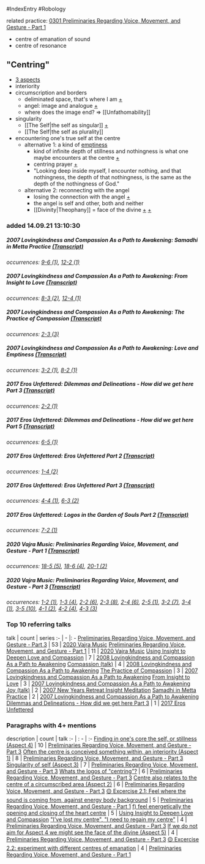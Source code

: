 #IndexEntry #Robology

related practice: <a aria-label-position="top" aria-label="0301 Preliminaries Regarding Voice, Movement, and Gesture - Part 1 > ^14-1" data-href="0301 Preliminaries Regarding Voice, Movement, and Gesture - Part 1#^14-1" href="0301+Preliminaries+Regarding+Voice%2C+Movement%2C+and+Gesture+-+Part+1#^14-1" class="internal-link" target="_blank" rel="noopener">0301 Preliminaries Regarding Voice, Movement, and Gesture - Part 1</a>
- centre of emanation of sound
- centre of resonance

## "Centring"
- <a aria-label-position="top" aria-label="Preliminaries Regarding Voice, Movement, and Gesture - Part 3 > 0303 Preliminaries Regarding Voice Movement and Gesture - Part 3 2-2 2-2 Whats the logos of centring" data-href="Preliminaries Regarding Voice, Movement, and Gesture - Part 3#0303 Preliminaries Regarding Voice Movement and Gesture - Part 3 2-2 2-2 Whats the logos of centring" href="Preliminaries+Regarding+Voice%2C+Movement%2C+and+Gesture+-+Part+3#0303+Preliminaries+Regarding+Voice+Movement+and+Gesture+-+Part+3+2-2+2-2+Whats+the+logos+of+centring" class="internal-link" target="_blank" rel="noopener">3 aspects</a>
- interiority
- circumscription and borders
	- deliminated space, that's where I am <a aria-label-position="top" aria-label="0303 Preliminaries Regarding Voice, Movement, and Gesture - Part 3 > ^2-4" data-href="0303 Preliminaries Regarding Voice, Movement, and Gesture - Part 3#^2-4" href="0303+Preliminaries+Regarding+Voice%2C+Movement%2C+and+Gesture+-+Part+3#^2-4" class="internal-link" target="_blank" rel="noopener">+</a>
	- angel: image and analogue <a aria-label-position="top" aria-label="0303 Preliminaries Regarding Voice, Movement, and Gesture - Part 3 > ^2-5" data-href="0303 Preliminaries Regarding Voice, Movement, and Gesture - Part 3#^2-5" href="0303+Preliminaries+Regarding+Voice%2C+Movement%2C+and+Gesture+-+Part+3#^2-5" class="internal-link" target="_blank" rel="noopener">+</a>
	- where does the image end? => [[Unfathomability]]
- singularity
	- [[The Self|the self as singular]] <a aria-label-position="top" aria-label="0303 Preliminaries Regarding Voice, Movement, and Gesture - Part 3 > ^3-1" data-href="0303 Preliminaries Regarding Voice, Movement, and Gesture - Part 3#^3-1" href="0303+Preliminaries+Regarding+Voice%2C+Movement%2C+and+Gesture+-+Part+3#^3-1" class="internal-link" target="_blank" rel="noopener">+</a>
	- [[The Self|the self as plurality]]
- encountering one's true self at the centre
	- alternative 1: a kind of <a data-href="emptiness" href="emptiness" class="internal-link" target="_blank" rel="noopener">emptiness</a>
		- kind of infinite depth of stillness and nothingness is what one maybe encounters at the centre <a aria-label-position="top" aria-label="0303 Preliminaries Regarding Voice, Movement, and Gesture - Part 3 > ^3-5" data-href="0303 Preliminaries Regarding Voice, Movement, and Gesture - Part 3#^3-5" href="0303+Preliminaries+Regarding+Voice%2C+Movement%2C+and+Gesture+-+Part+3#^3-5" class="internal-link" target="_blank" rel="noopener">+</a>
		- centring prayer <a aria-label-position="top" aria-label="0303 Preliminaries Regarding Voice, Movement, and Gesture - Part 3 > ^4-1" data-href="0303 Preliminaries Regarding Voice, Movement, and Gesture - Part 3#^4-1" href="0303+Preliminaries+Regarding+Voice%2C+Movement%2C+and+Gesture+-+Part+3#^4-1" class="internal-link" target="_blank" rel="noopener">+</a>
		- "Looking deep inside myself, I encounter nothing, and that nothingness, the depth of that nothingness, is the same as the depth of the nothingness of God."
	- alternative 2: reconnecting with the angel
		- losing the connection with the angel <a aria-label-position="top" aria-label="0303 Preliminaries Regarding Voice, Movement, and Gesture - Part 3 > ^2-1" data-href="0303 Preliminaries Regarding Voice, Movement, and Gesture - Part 3#^2-1" href="0303+Preliminaries+Regarding+Voice%2C+Movement%2C+and+Gesture+-+Part+3#^2-1" class="internal-link" target="_blank" rel="noopener">+</a>
		- the angel is self and other, both and neither
		- [[Divinity|Theophany]] = face of the divine <a aria-label-position="top" aria-label="0303 Preliminaries Regarding Voice, Movement, and Gesture - Part 3 > ^2-1" data-href="0303 Preliminaries Regarding Voice, Movement, and Gesture - Part 3#^2-1" href="0303+Preliminaries+Regarding+Voice%2C+Movement%2C+and+Gesture+-+Part+3#^2-1" class="internal-link" target="_blank" rel="noopener">+</a> <a aria-label-position="top" aria-label="0303 Preliminaries Regarding Voice, Movement, and Gesture - Part 3 > ^4-3" data-href="0303 Preliminaries Regarding Voice, Movement, and Gesture - Part 3#^4-3" href="0303+Preliminaries+Regarding+Voice%2C+Movement%2C+and+Gesture+-+Part+3#^4-3" class="internal-link" target="_blank" rel="noopener">+</a>

### added 14.09.21 13:10:30

##### 2007 Lovingkindness and Compassion As a Path to Awakening: Samadhi in Metta Practice <a aria-label-position="top" aria-label="0122 Samadhi in Metta Practice" data-href="0122 Samadhi in Metta Practice" href="0122+Samadhi+in+Metta+Practice" class="internal-link" target="_blank" rel="noopener">(Transcript)</a>
_occurrences: <a aria-label-position="top" aria-label="0122 Samadhi in Metta Practice > ^9-6" data-href="0122 Samadhi in Metta Practice#^9-6" href="0122+Samadhi+in+Metta+Practice#^9-6" class="internal-link" target="_blank" rel="noopener">9-6 (1)</a>, <a aria-label-position="top" aria-label="0122 Samadhi in Metta Practice > ^12-2" data-href="0122 Samadhi in Metta Practice#^12-2" href="0122+Samadhi+in+Metta+Practice#^12-2" class="internal-link" target="_blank" rel="noopener">12-2 (1)</a>_

##### 2007 Lovingkindness and Compassion As a Path to Awakening: From Insight to Love <a aria-label-position="top" aria-label="0127 From Insight to Love" data-href="0127 From Insight to Love" href="0127+From+Insight+to+Love" class="internal-link" target="_blank" rel="noopener">(Transcript)</a>
_occurrences: <a aria-label-position="top" aria-label="0127 From Insight to Love > ^8-3" data-href="0127 From Insight to Love#^8-3" href="0127+From+Insight+to+Love#^8-3" class="internal-link" target="_blank" rel="noopener">8-3 (2)</a>, <a aria-label-position="top" aria-label="0127 From Insight to Love > ^12-4" data-href="0127 From Insight to Love#^12-4" href="0127+From+Insight+to+Love#^12-4" class="internal-link" target="_blank" rel="noopener">12-4 (1)</a>_

##### 2007 Lovingkindness and Compassion As a Path to Awakening: The Practice of Compassion <a aria-label-position="top" aria-label="0201 The Practice of Compassion" data-href="0201 The Practice of Compassion" href="0201+The+Practice+of+Compassion" class="internal-link" target="_blank" rel="noopener">(Transcript)</a>
_occurrences: <a aria-label-position="top" aria-label="0201 The Practice of Compassion > ^2-3" data-href="0201 The Practice of Compassion#^2-3" href="0201+The+Practice+of+Compassion#^2-3" class="internal-link" target="_blank" rel="noopener">2-3 (3)</a>_

##### 2007 Lovingkindness and Compassion As a Path to Awakening: Love and Emptiness <a aria-label-position="top" aria-label="0204 Love and Emptiness" data-href="0204 Love and Emptiness" href="0204+Love+and+Emptiness" class="internal-link" target="_blank" rel="noopener">(Transcript)</a>
_occurrences: <a aria-label-position="top" aria-label="0204 Love and Emptiness > ^3-2" data-href="0204 Love and Emptiness#^3-2" href="0204+Love+and+Emptiness#^3-2" class="internal-link" target="_blank" rel="noopener">3-2 (1)</a>, <a aria-label-position="top" aria-label="0204 Love and Emptiness > ^8-2" data-href="0204 Love and Emptiness#^8-2" href="0204+Love+and+Emptiness#^8-2" class="internal-link" target="_blank" rel="noopener">8-2 (1)</a>_

##### 2017 Eros Unfettered: Dilemmas and Delineations - How did we get here Part 3 <a aria-label-position="top" aria-label="0120 Dilemmas and Delineations - How did we get here Part 3" data-href="0120 Dilemmas and Delineations - How did we get here Part 3" href="0120+Dilemmas+and+Delineations+-+How+did+we+get+here+Part+3" class="internal-link" target="_blank" rel="noopener">(Transcript)</a>
_occurrences: <a aria-label-position="top" aria-label="0120 Dilemmas and Delineations - How did we get here Part 3 > ^2-2" data-href="0120 Dilemmas and Delineations - How did we get here Part 3#^2-2" href="0120+Dilemmas+and+Delineations+-+How+did+we+get+here+Part+3#^2-2" class="internal-link" target="_blank" rel="noopener">2-2 (1)</a>_

##### 2017 Eros Unfettered: Dilemmas and Delineations - How did we get here Part 5 <a aria-label-position="top" aria-label="0122 Dilemmas and Delineations - How did we get here Part 5" data-href="0122 Dilemmas and Delineations - How did we get here Part 5" href="0122+Dilemmas+and+Delineations+-+How+did+we+get+here+Part+5" class="internal-link" target="_blank" rel="noopener">(Transcript)</a>
_occurrences: <a aria-label-position="top" aria-label="0122 Dilemmas and Delineations - How did we get here Part 5 > ^6-5" data-href="0122 Dilemmas and Delineations - How did we get here Part 5#^6-5" href="0122+Dilemmas+and+Delineations+-+How+did+we+get+here+Part+5#^6-5" class="internal-link" target="_blank" rel="noopener">6-5 (1)</a>_

##### 2017 Eros Unfettered: Eros Unfettered Part 2 <a aria-label-position="top" aria-label="0124 Eros Unfettered Part 2" data-href="0124 Eros Unfettered Part 2" href="0124+Eros+Unfettered+Part+2" class="internal-link" target="_blank" rel="noopener">(Transcript)</a>
_occurrences: <a aria-label-position="top" aria-label="0124 Eros Unfettered Part 2 > ^1-4" data-href="0124 Eros Unfettered Part 2#^1-4" href="0124+Eros+Unfettered+Part+2#^1-4" class="internal-link" target="_blank" rel="noopener">1-4 (2)</a>_

##### 2017 Eros Unfettered: Eros Unfettered Part 3 <a aria-label-position="top" aria-label="0125 Eros Unfettered Part 3" data-href="0125 Eros Unfettered Part 3" href="0125+Eros+Unfettered+Part+3" class="internal-link" target="_blank" rel="noopener">(Transcript)</a>
_occurrences: <a aria-label-position="top" aria-label="0125 Eros Unfettered Part 3 > ^4-4" data-href="0125 Eros Unfettered Part 3#^4-4" href="0125+Eros+Unfettered+Part+3#^4-4" class="internal-link" target="_blank" rel="noopener">4-4 (1)</a>, <a aria-label-position="top" aria-label="0125 Eros Unfettered Part 3 > ^6-3" data-href="0125 Eros Unfettered Part 3#^6-3" href="0125+Eros+Unfettered+Part+3#^6-3" class="internal-link" target="_blank" rel="noopener">6-3 (2)</a>_

##### 2017 Eros Unfettered: Logos in the Garden of Souls Part 2 <a aria-label-position="top" aria-label="0203 Logos in the Garden of Souls Part 2" data-href="0203 Logos in the Garden of Souls Part 2" href="0203+Logos+in+the+Garden+of+Souls+Part+2" class="internal-link" target="_blank" rel="noopener">(Transcript)</a>
_occurrences: <a aria-label-position="top" aria-label="0203 Logos in the Garden of Souls Part 2 > ^7-2" data-href="0203 Logos in the Garden of Souls Part 2#^7-2" href="0203+Logos+in+the+Garden+of+Souls+Part+2#^7-2" class="internal-link" target="_blank" rel="noopener">7-2 (1)</a>_

##### 2020 Vajra Music: Preliminaries Regarding Voice, Movement, and Gesture - Part 1 <a aria-label-position="top" aria-label="0301 Preliminaries Regarding Voice, Movement, and Gesture - Part 1" data-href="0301 Preliminaries Regarding Voice, Movement, and Gesture - Part 1" href="0301+Preliminaries+Regarding+Voice%2C+Movement%2C+and+Gesture+-+Part+1" class="internal-link" target="_blank" rel="noopener">(Transcript)</a>
_occurrences: <a aria-label-position="top" aria-label="0301 Preliminaries Regarding Voice, Movement, and Gesture - Part 1 > ^18-5" data-href="0301 Preliminaries Regarding Voice, Movement, and Gesture - Part 1#^18-5" href="0301+Preliminaries+Regarding+Voice%2C+Movement%2C+and+Gesture+-+Part+1#^18-5" class="internal-link" target="_blank" rel="noopener">18-5 (5)</a>, <a aria-label-position="top" aria-label="0301 Preliminaries Regarding Voice, Movement, and Gesture - Part 1 > ^18-6" data-href="0301 Preliminaries Regarding Voice, Movement, and Gesture - Part 1#^18-6" href="0301+Preliminaries+Regarding+Voice%2C+Movement%2C+and+Gesture+-+Part+1#^18-6" class="internal-link" target="_blank" rel="noopener">18-6 (4)</a>, <a aria-label-position="top" aria-label="0301 Preliminaries Regarding Voice, Movement, and Gesture - Part 1 > ^20-1" data-href="0301 Preliminaries Regarding Voice, Movement, and Gesture - Part 1#^20-1" href="0301+Preliminaries+Regarding+Voice%2C+Movement%2C+and+Gesture+-+Part+1#^20-1" class="internal-link" target="_blank" rel="noopener">20-1 (2)</a>_

##### 2020 Vajra Music: Preliminaries Regarding Voice, Movement, and Gesture - Part 3 <a aria-label-position="top" aria-label="0303 Preliminaries Regarding Voice, Movement, and Gesture - Part 3" data-href="0303 Preliminaries Regarding Voice, Movement, and Gesture - Part 3" href="0303+Preliminaries+Regarding+Voice%2C+Movement%2C+and+Gesture+-+Part+3" class="internal-link" target="_blank" rel="noopener">(Transcript)</a>
_occurrences: <a aria-label-position="top" aria-label="0303 Preliminaries Regarding Voice, Movement, and Gesture - Part 3 > ^1-2" data-href="0303 Preliminaries Regarding Voice, Movement, and Gesture - Part 3#^1-2" href="0303+Preliminaries+Regarding+Voice%2C+Movement%2C+and+Gesture+-+Part+3#^1-2" class="internal-link" target="_blank" rel="noopener">1-2 (1)</a>, <a aria-label-position="top" aria-label="0303 Preliminaries Regarding Voice, Movement, and Gesture - Part 3 > ^1-3" data-href="0303 Preliminaries Regarding Voice, Movement, and Gesture - Part 3#^1-3" href="0303+Preliminaries+Regarding+Voice%2C+Movement%2C+and+Gesture+-+Part+3#^1-3" class="internal-link" target="_blank" rel="noopener">1-3 (4)</a>, <a aria-label-position="top" aria-label="0303 Preliminaries Regarding Voice, Movement, and Gesture - Part 3 > ^2-2" data-href="0303 Preliminaries Regarding Voice, Movement, and Gesture - Part 3#^2-2" href="0303+Preliminaries+Regarding+Voice%2C+Movement%2C+and+Gesture+-+Part+3#^2-2" class="internal-link" target="_blank" rel="noopener">2-2 (6)</a>, <a aria-label-position="top" aria-label="0303 Preliminaries Regarding Voice, Movement, and Gesture - Part 3 > ^2-3" data-href="0303 Preliminaries Regarding Voice, Movement, and Gesture - Part 3#^2-3" href="0303+Preliminaries+Regarding+Voice%2C+Movement%2C+and+Gesture+-+Part+3#^2-3" class="internal-link" target="_blank" rel="noopener">2-3 (8)</a>, <a aria-label-position="top" aria-label="0303 Preliminaries Regarding Voice, Movement, and Gesture - Part 3 > ^2-4" data-href="0303 Preliminaries Regarding Voice, Movement, and Gesture - Part 3#^2-4" href="0303+Preliminaries+Regarding+Voice%2C+Movement%2C+and+Gesture+-+Part+3#^2-4" class="internal-link" target="_blank" rel="noopener">2-4 (6)</a>, <a aria-label-position="top" aria-label="0303 Preliminaries Regarding Voice, Movement, and Gesture - Part 3 > ^2-5" data-href="0303 Preliminaries Regarding Voice, Movement, and Gesture - Part 3#^2-5" href="0303+Preliminaries+Regarding+Voice%2C+Movement%2C+and+Gesture+-+Part+3#^2-5" class="internal-link" target="_blank" rel="noopener">2-5 (1)</a>, <a aria-label-position="top" aria-label="0303 Preliminaries Regarding Voice, Movement, and Gesture - Part 3 > ^3-2" data-href="0303 Preliminaries Regarding Voice, Movement, and Gesture - Part 3#^3-2" href="0303+Preliminaries+Regarding+Voice%2C+Movement%2C+and+Gesture+-+Part+3#^3-2" class="internal-link" target="_blank" rel="noopener">3-2 (7)</a>, <a aria-label-position="top" aria-label="0303 Preliminaries Regarding Voice, Movement, and Gesture - Part 3 > ^3-4" data-href="0303 Preliminaries Regarding Voice, Movement, and Gesture - Part 3#^3-4" href="0303+Preliminaries+Regarding+Voice%2C+Movement%2C+and+Gesture+-+Part+3#^3-4" class="internal-link" target="_blank" rel="noopener">3-4 (1)</a>, <a aria-label-position="top" aria-label="0303 Preliminaries Regarding Voice, Movement, and Gesture - Part 3 > ^3-5" data-href="0303 Preliminaries Regarding Voice, Movement, and Gesture - Part 3#^3-5" href="0303+Preliminaries+Regarding+Voice%2C+Movement%2C+and+Gesture+-+Part+3#^3-5" class="internal-link" target="_blank" rel="noopener">3-5 (10)</a>, <a aria-label-position="top" aria-label="0303 Preliminaries Regarding Voice, Movement, and Gesture - Part 3 > ^4-1" data-href="0303 Preliminaries Regarding Voice, Movement, and Gesture - Part 3#^4-1" href="0303+Preliminaries+Regarding+Voice%2C+Movement%2C+and+Gesture+-+Part+3#^4-1" class="internal-link" target="_blank" rel="noopener">4-1 (2)</a>, <a aria-label-position="top" aria-label="0303 Preliminaries Regarding Voice, Movement, and Gesture - Part 3 > ^4-2" data-href="0303 Preliminaries Regarding Voice, Movement, and Gesture - Part 3#^4-2" href="0303+Preliminaries+Regarding+Voice%2C+Movement%2C+and+Gesture+-+Part+3#^4-2" class="internal-link" target="_blank" rel="noopener">4-2 (4)</a>, <a aria-label-position="top" aria-label="0303 Preliminaries Regarding Voice, Movement, and Gesture - Part 3 > ^4-3" data-href="0303 Preliminaries Regarding Voice, Movement, and Gesture - Part 3#^4-3" href="0303+Preliminaries+Regarding+Voice%2C+Movement%2C+and+Gesture+-+Part+3#^4-3" class="internal-link" target="_blank" rel="noopener">4-3 (3)</a>_

### Top 10 referring talks
talk | count | series
:- | - |: -
<a data-href="Preliminaries Regarding Voice, Movement, and Gesture - Part 3" href="Preliminaries+Regarding+Voice%2C+Movement%2C+and+Gesture+-+Part+3" class="internal-link" target="_blank" rel="noopener">Preliminaries Regarding Voice, Movement, and Gesture - Part 3</a> | 53 | <a data-href="2020 Vajra Music" href="2020+Vajra+Music" class="internal-link" target="_blank" rel="noopener">2020 Vajra Music</a>
<a data-href="Preliminaries Regarding Voice, Movement, and Gesture - Part 1" href="Preliminaries+Regarding+Voice%2C+Movement%2C+and+Gesture+-+Part+1" class="internal-link" target="_blank" rel="noopener">Preliminaries Regarding Voice, Movement, and Gesture - Part 1</a> | 11 | <a data-href="2020 Vajra Music" href="2020+Vajra+Music" class="internal-link" target="_blank" rel="noopener">2020 Vajra Music</a>
<a data-href="Using Insight to Deepen Love and Compassion" href="Using+Insight+to+Deepen+Love+and+Compassion" class="internal-link" target="_blank" rel="noopener">Using Insight to Deepen Love and Compassion</a> | 7 | <a data-href="2008 Lovingkindness and Compassion As a Path to Awakening" href="2008+Lovingkindness+and+Compassion+As+a+Path+to+Awakening" class="internal-link" target="_blank" rel="noopener">2008 Lovingkindness and Compassion As a Path to Awakening</a>
<a data-href="Compassion (talk)" href="Compassion+%28talk%29" class="internal-link" target="_blank" rel="noopener">Compassion (talk)</a> | 4 | <a data-href="2008 Lovingkindness and Compassion As a Path to Awakening" href="2008+Lovingkindness+and+Compassion+As+a+Path+to+Awakening" class="internal-link" target="_blank" rel="noopener">2008 Lovingkindness and Compassion As a Path to Awakening</a>
<a data-href="The Practice of Compassion" href="The+Practice+of+Compassion" class="internal-link" target="_blank" rel="noopener">The Practice of Compassion</a> | 3 | <a data-href="2007 Lovingkindness and Compassion As a Path to Awakening" href="2007+Lovingkindness+and+Compassion+As+a+Path+to+Awakening" class="internal-link" target="_blank" rel="noopener">2007 Lovingkindness and Compassion As a Path to Awakening</a>
<a data-href="From Insight to Love" href="From+Insight+to+Love" class="internal-link" target="_blank" rel="noopener">From Insight to Love</a> | 3 | <a data-href="2007 Lovingkindness and Compassion As a Path to Awakening" href="2007+Lovingkindness+and+Compassion+As+a+Path+to+Awakening" class="internal-link" target="_blank" rel="noopener">2007 Lovingkindness and Compassion As a Path to Awakening</a>
<a data-href="Joy (talk)" href="Joy+%28talk%29" class="internal-link" target="_blank" rel="noopener">Joy (talk)</a> | 2 | <a data-href="2007 New Years Retreat Insight Meditation" href="2007+New+Years+Retreat+Insight+Meditation" class="internal-link" target="_blank" rel="noopener">2007 New Years Retreat Insight Meditation</a>
<a data-href="Samadhi in Metta Practice" href="Samadhi+in+Metta+Practice" class="internal-link" target="_blank" rel="noopener">Samadhi in Metta Practice</a> | 2 | <a data-href="2007 Lovingkindness and Compassion As a Path to Awakening" href="2007+Lovingkindness+and+Compassion+As+a+Path+to+Awakening" class="internal-link" target="_blank" rel="noopener">2007 Lovingkindness and Compassion As a Path to Awakening</a>
<a data-href="Dilemmas and Delineations - How did we get here Part 3" href="Dilemmas+and+Delineations+-+How+did+we+get+here+Part+3" class="internal-link" target="_blank" rel="noopener">Dilemmas and Delineations - How did we get here Part 3</a> | 1 | <a data-href="2017 Eros Unfettered" href="2017+Eros+Unfettered" class="internal-link" target="_blank" rel="noopener">2017 Eros Unfettered</a>

### Paragraphs with 4+ mentions
description | count | talk
:- | : - | :-
<a aria-label-position="top" aria-label="Preliminaries Regarding Voice, Movement, and Gesture - Part 3 > Finding in ones core the self or stillness Aspect 4" data-href="Preliminaries Regarding Voice, Movement, and Gesture - Part 3#Finding in one's core the self or stillness Aspect 4" href="Preliminaries+Regarding+Voice%2C+Movement%2C+and+Gesture+-+Part+3#Finding+in+one%27s+core+the+self+or+stillness+Aspect+4" class="internal-link" target="_blank" rel="noopener">Finding in one&#x27;s core the self, or stillness (Aspect 4)</a> | 10 | <a data-href="Preliminaries Regarding Voice, Movement, and Gesture - Part 3" href="Preliminaries+Regarding+Voice%2C+Movement%2C+and+Gesture+-+Part+3" class="internal-link" target="_blank" rel="noopener">Preliminaries Regarding Voice, Movement, and Gesture - Part 3</a>
<a aria-label-position="top" aria-label="Preliminaries Regarding Voice, Movement, and Gesture - Part 3 > Often the centre is conceived something within an interiority Aspect 1" data-href="Preliminaries Regarding Voice, Movement, and Gesture - Part 3#Often the centre is conceived something within an interiority Aspect 1" href="Preliminaries+Regarding+Voice%2C+Movement%2C+and+Gesture+-+Part+3#Often+the+centre+is+conceived+something+within+an+interiority+Aspect+1" class="internal-link" target="_blank" rel="noopener">Often the centre is conceived something within, an interiority (Aspect 1)</a> | 8 | <a data-href="Preliminaries Regarding Voice, Movement, and Gesture - Part 3" href="Preliminaries+Regarding+Voice%2C+Movement%2C+and+Gesture+-+Part+3" class="internal-link" target="_blank" rel="noopener">Preliminaries Regarding Voice, Movement, and Gesture - Part 3</a>
<a aria-label-position="top" aria-label="Preliminaries Regarding Voice, Movement, and Gesture - Part 3 > Singularity of self Aspect 3" data-href="Preliminaries Regarding Voice, Movement, and Gesture - Part 3#Singularity of self Aspect 3" href="Preliminaries+Regarding+Voice%2C+Movement%2C+and+Gesture+-+Part+3#Singularity+of+self+Aspect+3" class="internal-link" target="_blank" rel="noopener">Singularity of self (Aspect 3)</a> | 7 | <a data-href="Preliminaries Regarding Voice, Movement, and Gesture - Part 3" href="Preliminaries+Regarding+Voice%2C+Movement%2C+and+Gesture+-+Part+3" class="internal-link" target="_blank" rel="noopener">Preliminaries Regarding Voice, Movement, and Gesture - Part 3</a>
<a aria-label-position="top" aria-label="Preliminaries Regarding Voice, Movement, and Gesture - Part 3 > Whats the logos of centring" data-href="Preliminaries Regarding Voice, Movement, and Gesture - Part 3#Whats the logos of centring" href="Preliminaries+Regarding+Voice%2C+Movement%2C+and+Gesture+-+Part+3#Whats+the+logos+of+%22centring%22" class="internal-link" target="_blank" rel="noopener">Whats the logos of &quot;centring&quot;?</a> | 6 | <a data-href="Preliminaries Regarding Voice, Movement, and Gesture - Part 3" href="Preliminaries+Regarding+Voice%2C+Movement%2C+and+Gesture+-+Part+3" class="internal-link" target="_blank" rel="noopener">Preliminaries Regarding Voice, Movement, and Gesture - Part 3</a>
<a aria-label-position="top" aria-label="Preliminaries Regarding Voice, Movement, and Gesture - Part 3 > Centre also relates to the centre of a circumscribed area Aspect 2" data-href="Preliminaries Regarding Voice, Movement, and Gesture - Part 3#Centre also relates to the centre of a circumscribed area Aspect 2" href="Preliminaries+Regarding+Voice%2C+Movement%2C+and+Gesture+-+Part+3#Centre+also+relates+to+the+centre+of+a+circumscribed+area+Aspect+2" class="internal-link" target="_blank" rel="noopener">Centre also relates to the centre of a circumscribed area (Aspect 2)</a> | 6 | <a data-href="Preliminaries Regarding Voice, Movement, and Gesture - Part 3" href="Preliminaries+Regarding+Voice%2C+Movement%2C+and+Gesture+-+Part+3" class="internal-link" target="_blank" rel="noopener">Preliminaries Regarding Voice, Movement, and Gesture - Part 3</a>
<a aria-label-position="top" aria-label="Preliminaries Regarding Voice, Movement, and Gesture - Part 1 > 🟡 Excercise 2 1 Feel where the sound is coming from against energy body background" data-href="Preliminaries Regarding Voice, Movement, and Gesture - Part 1#🟡 Excercise 2 1 Feel where the sound is coming from against energy body background" href="Preliminaries+Regarding+Voice%2C+Movement%2C+and+Gesture+-+Part+1#%F0%9F%9F%A1+Excercise+2+1+Feel+where+the+sound+is+coming+from+against+energy+body+background" class="internal-link" target="_blank" rel="noopener">🟡 Excercise 2.1: Feel where the sound is coming from, against energy body background</a> | 5 | <a data-href="Preliminaries Regarding Voice, Movement, and Gesture - Part 1" href="Preliminaries+Regarding+Voice%2C+Movement%2C+and+Gesture+-+Part+1" class="internal-link" target="_blank" rel="noopener">Preliminaries Regarding Voice, Movement, and Gesture - Part 1</a>
<a aria-label-position="top" aria-label="Using Insight to Deepen Love and Compassion > f feel energetically the opening and closing of the heart centre" data-href="Using Insight to Deepen Love and Compassion#f feel energetically the opening and closing of the heart centre" href="Using+Insight+to+Deepen+Love+and+Compassion#f+feel+energetically+the+opening+and+closing+of+the+heart+centre" class="internal-link" target="_blank" rel="noopener">f) feel energetically the opening and closing of the heart centre</a> | 5 | <a data-href="Using Insight to Deepen Love and Compassion" href="Using+Insight+to+Deepen+Love+and+Compassion" class="internal-link" target="_blank" rel="noopener">Using Insight to Deepen Love and Compassion</a>
<a aria-label-position="top" aria-label="Preliminaries Regarding Voice, Movement, and Gesture - Part 3 > Ive lost my centre I need to regain my centre" data-href="Preliminaries Regarding Voice, Movement, and Gesture - Part 3#I've lost my centre I need to regain my centre" href="Preliminaries+Regarding+Voice%2C+Movement%2C+and+Gesture+-+Part+3#%22I%27ve+lost+my+centre%22+%22I+need+to+regain+my+centre%22" class="internal-link" target="_blank" rel="noopener">&quot;I&#x27;ve lost my centre&quot;, &quot;I need to regain my centre&quot;</a> | 4 | <a data-href="Preliminaries Regarding Voice, Movement, and Gesture - Part 3" href="Preliminaries+Regarding+Voice%2C+Movement%2C+and+Gesture+-+Part+3" class="internal-link" target="_blank" rel="noopener">Preliminaries Regarding Voice, Movement, and Gesture - Part 3</a>
<a aria-label-position="top" aria-label="Preliminaries Regarding Voice, Movement, and Gesture - Part 3 > If we do not aim for Aspect 4 we might see the face of the divine Aspect 5" data-href="Preliminaries Regarding Voice, Movement, and Gesture - Part 3#If we do not aim for Aspect 4 we might see the face of the divine Aspect 5" href="Preliminaries+Regarding+Voice%2C+Movement%2C+and+Gesture+-+Part+3#If+we+do+not+aim+for+Aspect+4+we+might+see+the+face+of+the+divine+Aspect+5" class="internal-link" target="_blank" rel="noopener">If we do not aim for Aspect 4 we might see the face of the divine (Aspect 5)</a> | 4 | <a data-href="Preliminaries Regarding Voice, Movement, and Gesture - Part 3" href="Preliminaries+Regarding+Voice%2C+Movement%2C+and+Gesture+-+Part+3" class="internal-link" target="_blank" rel="noopener">Preliminaries Regarding Voice, Movement, and Gesture - Part 3</a>
<a aria-label-position="top" aria-label="Preliminaries Regarding Voice, Movement, and Gesture - Part 1 > 🟡 Excercise 2 2 experiment with different centres of emanation" data-href="Preliminaries Regarding Voice, Movement, and Gesture - Part 1#🟡 Excercise 2 2 experiment with different centres of emanation" href="Preliminaries+Regarding+Voice%2C+Movement%2C+and+Gesture+-+Part+1#%F0%9F%9F%A1+Excercise+2+2+experiment+with+different+centres+of+emanation" class="internal-link" target="_blank" rel="noopener">🟡 Excercise 2.2: experiment with different centres of emanation</a> | 4 | <a data-href="Preliminaries Regarding Voice, Movement, and Gesture - Part 1" href="Preliminaries+Regarding+Voice%2C+Movement%2C+and+Gesture+-+Part+1" class="internal-link" target="_blank" rel="noopener">Preliminaries Regarding Voice, Movement, and Gesture - Part 1</a>

